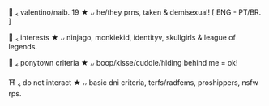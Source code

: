 🥢 ៹ valentino/naib. 19 ★ ៸៸ he/they prns, taken & demisexual! [ ENG - PT/BR. ]

🏮 ៹ interests ★ ៸៸ ninjago, monkiekid, identityv, skullgirls & league of legends. 

🧧 ៹ ponytown criteria ★ ៸៸ boop/kisse/cuddle/hiding behind me = ok! 

⛩️ ៹ do not interact ★ ៸៸ basic dni criteria, terfs/radfems, proshippers, nsfw rps.
